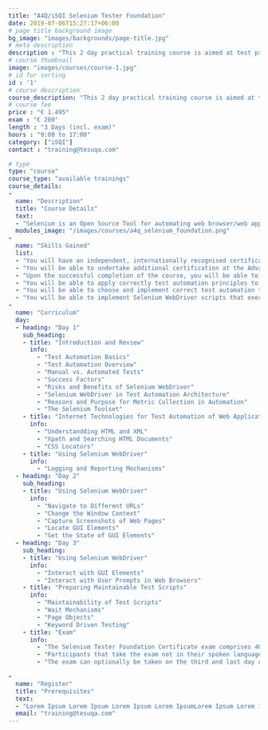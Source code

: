 ```yaml
---
title: "A4Q/iSQI Selenium Tester Foundation"
date: 2019-07-06T15:27:17+06:00
# page title background image
bg_image: "images/backgrounds/page-title.jpg"
# meta description
description : "This 2 day practical training course is aimed at test professionals who desire an understanding of how to design, implement and maintain automated solutions using Selenium WebDriver."
# course thumbnail
image: "images/courses/course-1.jpg"
# id for sorting
id : '1'
# course description
course_description: "This 2 day practical training course is aimed at test professionals who desire an understanding of how to design, implement and maintain automated solutions using Selenium WebDriver"
# course fee
price : "€ 1.495"
exam : "€ 200"
length : "3 Days (incl. exam)"
hours : "9:00 to 17:00"
category: ["iSQI"]
contact : "training@tesuqa.com"

# type
type: "course"
course_type: "available trainings"
course_details:
- 
  name: "Description"
  title: "Course Details"
  text:
  - "Selenium is an Open Source Tool for automating web browser/web application testing. Many organisations use proprietary tools from tools vendors that are integrated with Selenium so Selenium skills are very useful. The A4Q Selenium Tester Foundation certification is based on a practical training course aimed at test professionals who desire an understanding of how to design, implement and maintain automated solutions using Selenium WebDriver."
  modules_image: "/images/courses/a4q_selenium_foundation.png" 
- 
  name: "Skills Gained"
  list:
  - "You will have an independent, internationally recognised certification as proof of expertise in the field of test automation with Selenium WebDriver."
  - "You will be able to undertake additional certification at the Advanced Level (when released)."
  - "Upon the successful completion of the course, you will be able to create and run Selenium WebDriver tests without supervision."
  - "You will be able to apply correctly test automation principles to build a maintainable test automation solution."
  - "You will be able to choose and implement correct test automation tools."
  - "You will be able to implement Selenium WebDriver scripts that execute functional web application tests and implement maintainable scripts."
- 
  name: "Curriculum"
  day:
  - heading: "Day 1"
    sub_heading: 
    - title: "Introduction and Review"
      info:
        - "Test Automation Basics"
        - "Test Automation Overview"
        - "Manual vs. Automated Tests"
        - "Success Factors"
        - "Risks and Benefits of Selenium WebDriver"
        - "Selenium WebDriver in Test Automation Architecture"
        - "Reasons and Purpose for Metric Collection in Automation"
        - "The Selenium Toolset"
    - title: "Internet Technologies for Test Automation of Web Applications"
      info:
        - "Understandding HTML and XML"
        - "Xpath and Searching HTML Documents"
        - "CSS Locators"
    - title: "Using Selenium WebDriver"
      info:
        - "Logging and Reporting Mechanisms"
  - heading: "Day 2"
    sub_heading:
    - title: "Using Selenium WebDriver"
      info:
        - "Navigate to Different URLs"
        - "Change the Window Context"
        - "Capture Screenshots of Web Pages"
        - "Locate GUI Elements"
        - "Get the State of GUI Elements"
  - heading: "Day 3"
    sub_heading:
    - title: "Using Selenium WebDriver"
      info:
        - "Interact with GUI Elements"
        - "Interact with User Prompts in Web Browsers"
    - title: "Preparing Maintainable Test Scripts"
      info:
        - "Maintainability of Test Scripts"
        - "Wait Mechanisms"
        - "Page Objects"
        - "Keyword Driven Testing"
    - title: "Exam"
      info:
        - "The Selenium Tester Foundation Certificate exam comprises 40 multiple choice questions, with a pass mark grade of 65% to be completed within 60 minutes."
        - "Participants that take the exam not in their spoken language, will receive additional 25% more time (an additional 15 minutes), for a total of 75 minutes."
        - "The exam can optionally be taken on the third and last day of the training."

-
  name: "Register" 
  title: "Prerequisites" 
  text:   
  - "Lorem Ipsum Lorem Ipsum Lorem Ipsum Lorem IpsumLorem Ipsum Lorem Ipsum Lorem Ipsum Lorem IpsumLorem Ipsum Lorem Ipsum Lorem Ipsum Lorem IpsumLorem Ipsum Lorem"
  email: "training@tesuqa.com"
---
```

